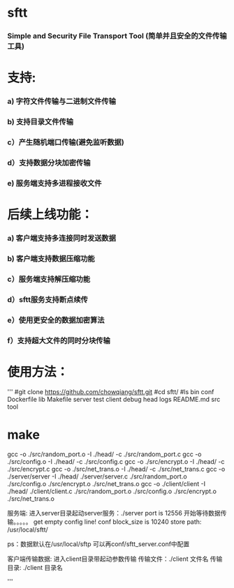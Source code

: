 # sftt

### Simple and Security File Transport Tool (简单并且安全的文件传输工具)


# 支持:

### a) 字符文件传输与二进制文件传输
### b) 支持目录文件传输
### c）产生随机端口传输(避免监听数据)
### d）支持数据分块加密传输
### e) 服务端支持多进程接收文件


# 后续上线功能：
### a) 客户端支持多连接同时发送数据
### b) 客户端支持数据压缩功能
### c）服务端支持解压缩功能
### d）sftt服务支持断点续传
### e）使用更安全的数据加密算法
### f）支持超大文件的同时分块传输

# 使用方法：
'''
#git clone https://github.com/chowqiang/sftt.git
#cd sftt/
#ls
bin     conf   Dockerfile  lib   Makefile   server  test
client  debug  head        logs  README.md  src     tool

# make
gcc -o ./src/random_port.o -I ./head/ -c ./src/random_port.c
gcc -o ./src/config.o -I ./head/ -c ./src/config.c
gcc -o ./src/encrypt.o -I ./head/ -c ./src/encrypt.c
gcc -o ./src/net_trans.o -I ./head/ -c ./src/net_trans.c
gcc -o ./server/server -I ./head/ ./server/server.c ./src/random_port.o ./src/config.o ./src/encrypt.o ./src/net_trans.o
gcc -o ./client/client -I ./head/ ./client/client.c ./src/random_port.o ./src/config.o ./src/encrypt.o ./src/net_trans.o


服务端:
进入server目录起动server服务：./server
port is 12556
开始等待数据传输。。。。。
get empty config line!
conf  block_size is 10240
store path: /usr/local/sftt/

ps：数据默认在/usr/local/sftp  可以再conf/sftt_server.conf中配置


客户端传输数据:
进入client目录带起动参数传输
	传输文件：./client   文件名
	传输目录: ./client   目录名

'''
